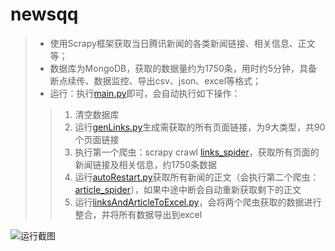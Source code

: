 # newsqq
>- 使用Scrapy框架获取当日腾讯新闻的各类新闻链接、相关信息、正文等；
>- 数据库为MongoDB，获取的数据量约为1750条，用时约5分钟，具备断点续传、数据监控、导出csv、json、excel等格式； 
>- 运行：执行[main.py][1]即可，会自动执行如下操作：
>>1. 清空数据库
>>2. 运行[genLinks.py][2]生成需获取的所有页面链接，为9大类型，共90个页面链接
>>3. 执行第一个爬虫：scrapy crawl [links_spider][3]，获取所有页面的新闻链接及相关信息，约1750条数据
>>4. 运行[autoRestart.py][4]获取所有新闻的正文（会执行第二个爬虫：[article_spider][5]），如果中途中断会自动重新获取剩下的正文
>>5. 运行[linksAndArticleToExcel.py][6]，会将两个爬虫获取的数据进行整合，并将所有数据导出到excel  

![运行截图](https://github.com/yonghuizhong/newsqq/blob/master/screenshot/get_article.png)

[1]: https:://github.com/yonghuizhong/newsqq/blob/master/main.py
[2]: https:://github.com/yonghuizhong/newsqq/blob/master/genLinks.py
[3]: https:://github.com/yonghuizhong/newsqq/blob/master/newsqq/spiders/links_spider.py
[4]: https:://github.com/yonghuizhong/newsqq/blob/master/autoRestart.py
[5]: https:://github.com/yonghuizhong/newsqq/blob/master/newsqq/spiders/article_spider.py
[6]: https:://github.com/yonghuizhong/newsqq/blob/master/linksAndArticleToExcel.py
